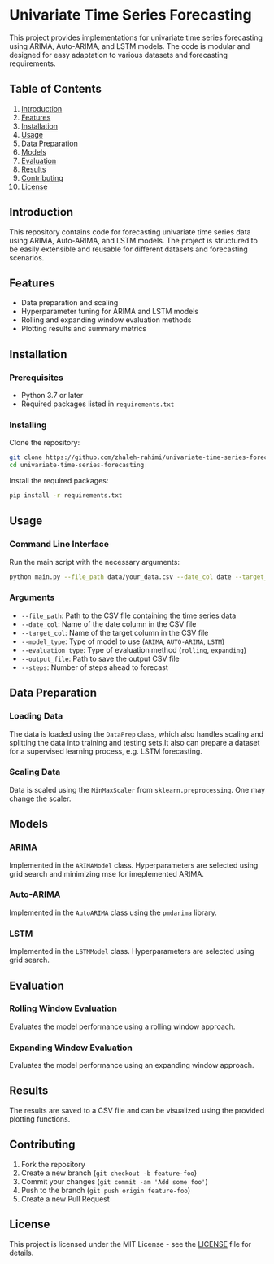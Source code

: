 # Univariate Time Series Forecasting

This project provides implementations for univariate time series forecasting using ARIMA, Auto-ARIMA, and LSTM models. The code is modular and designed for easy adaptation to various datasets and forecasting requirements.

## Table of Contents

1. [Introduction](#introduction)
2. [Features](#features)
3. [Installation](#installation)
4. [Usage](#usage)
5. [Data Preparation](#data-preparation)
6. [Models](#models)
7. [Evaluation](#evaluation)
8. [Results](#results)
9. [Contributing](#contributing)
10. [License](#license)

## Introduction

This repository contains code for forecasting univariate time series data using ARIMA, Auto-ARIMA, and LSTM models. The project is structured to be easily extensible and reusable for different datasets and forecasting scenarios.


## Features

- Data preparation and scaling
- Hyperparameter tuning for ARIMA and LSTM models
- Rolling and expanding window evaluation methods
- Plotting results and summary metrics

## Installation

### Prerequisites

- Python 3.7 or later
- Required packages listed in `requirements.txt`

### Installing

Clone the repository:
```bash
git clone https://github.com/zhaleh-rahimi/univariate-time-series-forecasting.git
cd univariate-time-series-forecasting
```

Install the required packages:
```bash
pip install -r requirements.txt
```

## Usage

### Command Line Interface

Run the main script with the necessary arguments:

```bash
python main.py --file_path data/your_data.csv --date_col date --target_col target --model_type ARIMA --evaluation_type rolling --output_file results/output.csv --steps 4
```

### Arguments

- `--file_path`: Path to the CSV file containing the time series data
- `--date_col`: Name of the date column in the CSV file
- `--target_col`: Name of the target column in the CSV file
- `--model_type`: Type of model to use (`ARIMA`, `AUTO-ARIMA`, `LSTM`)
- `--evaluation_type`: Type of evaluation method (`rolling`, `expanding`)
- `--output_file`: Path to save the output CSV file
- `--steps`: Number of steps ahead to forecast

## Data Preparation

### Loading Data

The data is loaded using the `DataPrep` class, which also handles scaling and splitting the data into training and testing sets.It also can prepare a dataset for a supervised learning process, e.g. LSTM forecasting.

### Scaling Data

Data is scaled using the `MinMaxScaler` from `sklearn.preprocessing`. One may change the scaler.

## Models

### ARIMA

Implemented in the `ARIMAModel` class. Hyperparameters are selected using grid search and minimizing mse for imeplemented ARIMA.

### Auto-ARIMA

Implemented in the `AutoARIMA` class using the `pmdarima` library.

### LSTM

Implemented in the `LSTMModel` class. Hyperparameters are selected using grid search.

## Evaluation

### Rolling Window Evaluation

Evaluates the model performance using a rolling window approach.

### Expanding Window Evaluation

Evaluates the model performance using an expanding window approach.

## Results

The results are saved to a CSV file and can be visualized using the provided plotting functions.

## Contributing

1. Fork the repository
2. Create a new branch (`git checkout -b feature-foo`)
3. Commit your changes (`git commit -am 'Add some foo'`)
4. Push to the branch (`git push origin feature-foo`)
5. Create a new Pull Request

## License

This project is licensed under the MIT License - see the [LICENSE](LICENSE) file for details.